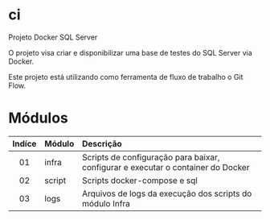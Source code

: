 # ci

Projeto Docker SQL Server

O projeto visa criar e disponibilizar uma base de testes do SQL Server via Docker.

Este projeto está utilizando como ferramenta de fluxo de trabalho o Git Flow.
# Módulos

|Indíce|Módulo|Descrição|
|:--:|:--|:--|
|01|infra|Scripts de configuração para baixar, configurar e executar o container do Docker|
|02|script|Scripts docker-compose e sql|
|03|logs|Arquivos de logs da execução dos scripts do módulo Infra|
